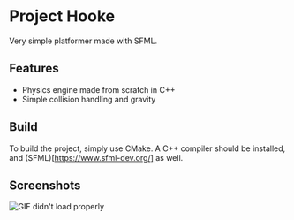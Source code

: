 # Project Hooke

Very simple platformer made with SFML. 

## Features
* Physics engine made from scratch in C++
* Simple collision handling and gravity

## Build
To build the project, simply use CMake. A C++ compiler should be installed, and (SFML)[https://www.sfml-dev.org/] as well.

## Screenshots
![GIF didn't load properly](https://github.com/remsto/projet_hooke/tree/main/gif/projet_hooke.gif)


